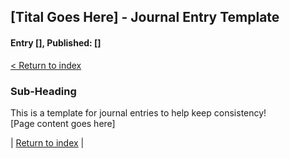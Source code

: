 ## [Tital Goes Here] - Journal Entry Template 
#### Entry [<span id="index"></span>], Published: [<span id="published"></span>]

[< Return to index ](../)

### Sub-Heading

This is a template for journal entries to help keep consistency!  
[Page content goes here]

<span id="priv_entry" style="display: inline;"></span>
| 
[Return to index](../)
| 
<span id="next_entry" style="display: inline;"></span>

<script>
// Store the entry id and published values in a JS script, to make life easier with updateing links.
entry_id  = 1
published = "" 

document.getElementById("entry_index").innerHTML = entry_id
document.getElementById("published").innerHTML   = published

next_id = entry_id + 1
priv_id = entry_id - 1

// TODO: need to find a way to prevent next page link if on last entry
// Maybe i could just use the js fetch API to see if it returns an error or not.
document.getElementById("next_entry").innerHTML = '<a href="journal_'+next_id+'">Next ></a>'

// only display the priv page link if we have gone past the first page.
if ( priv_id > 0)
    document.getElementById("priv_entry").innerHTML = '<a href="journal_'+priv_id+'">< Priv</a>'

</script>
